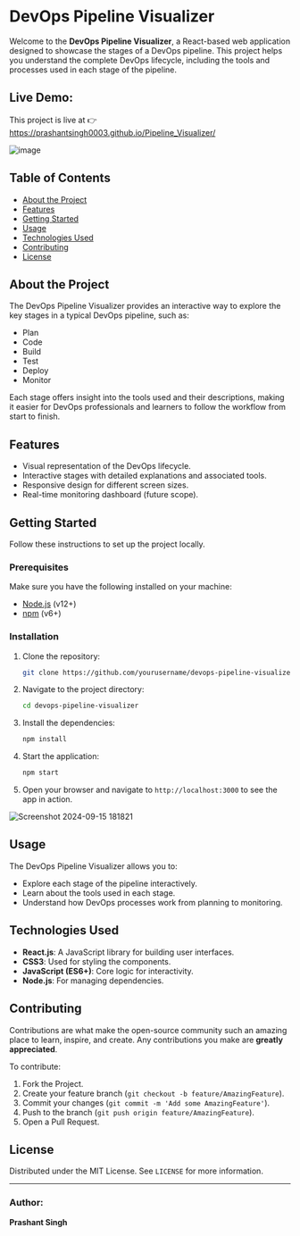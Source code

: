 # DevOps Pipeline Visualizer

Welcome to the **DevOps Pipeline Visualizer**, a React-based web application designed to showcase the stages of a DevOps pipeline. This project helps you understand the complete DevOps lifecycle, including the tools and processes used in each stage of the pipeline.

## Live Demo: 
This project is live at 👉 https://prashantsingh0003.github.io/Pipeline_Visualizer/




![image](https://github.com/user-attachments/assets/17a05d1a-8aef-42a1-82b1-38693812e659)


## Table of Contents
- [About the Project](#about-the-project)
- [Features](#features)
- [Getting Started](#getting-started)
- [Usage](#usage)
- [Technologies Used](#technologies-used)
- [Contributing](#contributing)
- [License](#license)

## About the Project
The DevOps Pipeline Visualizer provides an interactive way to explore the key stages in a typical DevOps pipeline, such as:
- Plan
- Code
- Build
- Test
- Deploy
- Monitor

Each stage offers insight into the tools used and their descriptions, making it easier for DevOps professionals and learners to follow the workflow from start to finish.

## Features
- Visual representation of the DevOps lifecycle.
- Interactive stages with detailed explanations and associated tools.
- Responsive design for different screen sizes.
- Real-time monitoring dashboard (future scope).

## Getting Started
Follow these instructions to set up the project locally.

### Prerequisites
Make sure you have the following installed on your machine:
- [Node.js](https://nodejs.org/) (v12+)
- [npm](https://www.npmjs.com/) (v6+)

### Installation

1. Clone the repository:
    ```bash
    git clone https://github.com/yourusername/devops-pipeline-visualizer.git
    ```

2. Navigate to the project directory:
    ```bash
    cd devops-pipeline-visualizer
    ```

3. Install the dependencies:
    ```bash
    npm install
    ```

4. Start the application:
    ```bash
    npm start
    ```

5. Open your browser and navigate to `http://localhost:3000` to see the app in action.

![Screenshot 2024-09-15 181821](https://github.com/user-attachments/assets/6e65ed7b-1b7f-4ac1-ad80-afc28a88d18b)

## Usage
The DevOps Pipeline Visualizer allows you to:
- Explore each stage of the pipeline interactively.
- Learn about the tools used in each stage.
- Understand how DevOps processes work from planning to monitoring.

## Technologies Used
- **React.js**: A JavaScript library for building user interfaces.
- **CSS3**: Used for styling the components.
- **JavaScript (ES6+)**: Core logic for interactivity.
- **Node.js**: For managing dependencies.

## Contributing
Contributions are what make the open-source community such an amazing place to learn, inspire, and create. Any contributions you make are **greatly appreciated**.

To contribute:
1. Fork the Project.
2. Create your feature branch (`git checkout -b feature/AmazingFeature`).
3. Commit your changes (`git commit -m 'Add some AmazingFeature'`).
4. Push to the branch (`git push origin feature/AmazingFeature`).
5. Open a Pull Request.

## License
Distributed under the MIT License. See `LICENSE` for more information.

---

### Author:
**Prashant Singh**

